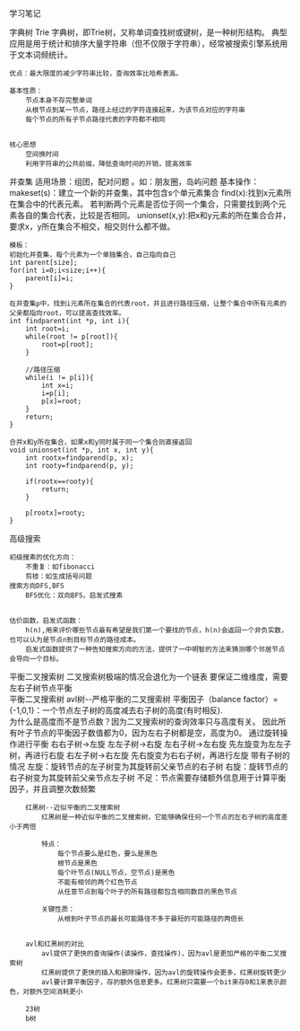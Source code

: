 学习笔记

字典树 Trie
	字典树，即Trie树，又称单词查找树或键树，是一种树形结构。
	典型应用是用于统计和排序大量字符串（但不仅限于字符串），经常被搜索引擎系统用于文本词频统计。
	
	优点：最大限度的减少字符串比较，查询效率比哈希表高。
	
	基本性质：
		节点本身不存完整单词
		从根节点到某一节点，路径上经过的字符连接起来，为该节点对应的字符串
		每个节点的所有子节点路径代表的字符都不相同
	
	
	核心思想
		空间换时间
		利用字符串的公共前缀，降低查询时间的开销，提高效率

并查集
	适用场景：组团，配对问题 。如：朋友圈，岛屿问题
	基本操作：
		makeset(s)：建立一个新的并查集，其中包含s个单元素集合
		find(x):找到x元素所在集合中的代表元素。
				若判断两个元素是否位于同一个集合，只需要找到两个元素各自的集合代表，比较是否相同。
		unionset(x,y):把x和y元素的所在集合合并，要求x，y所在集合不相交，相交则什么都不做。
		

	
	模板：
	初始化并查集，每个元素为一个单独集合，自己指向自己
	int parent[size];
	for(int i=0;i<size;i++){
		parent[i]=i;
	}
	
	在并查集p中，找到i元素所在集合的代表root，并且进行路径压缩，让整个集合中所有元素的父亲都指向root，可以提高查找效率。
	int findparent(int *p, int i){
		int root=i;
		while(root != p[root]){
			root=p[root];
		}
		
		//路径压缩
		while(i != p[i]){
			int x=i;
			i=p[i];
			p[x]=root;
		}
		return;
	}
	
	合并x和y所在集合，如果x和y同时属于同一个集合则直接返回
	void unionset(int *p, int x, int y){
		int rootx=findparend(p, x);
		int rooty=findparend(p, y);
		
		if(rootx==rooty){
			return;
		}
		
		p[rootx]=rooty;
	}
			
高级搜索

	初级搜素的优化方向：
		不重复：如fibonacci
		剪枝：如生成括号问题
	搜索方向DFS,BFS
		BFS优化：双向BFS，启发式搜素
		
		
	估价函数，启发式函数：
		h(n),用来评价哪些节点最有希望是我们第一个要找的节点，h(n)会返回一个非负实数，也可以认为是节点n到目标节点的路径成本。
		启发式函数提供了一种告知搜索方向的方法，提供了一中明智的方法来猜测哪个邻居节点会导向一个目标。
		

平衡二叉搜索树
	二叉搜索树极端的情况会退化为一个链表
	要保证二维维度，需要左右子树节点平衡	
	平衡二叉搜索树
		avl树--严格平衡的二叉搜索树
			平衡因子（balance factor）={-1,0,1}：一个节点左子树的高度减去右子树的高度(有时相反).  
				为什么是高度而不是节点数？因为二叉搜索树的查询效率只与高度有关。
				因此所有叶子节点的平衡因子数值都为0，因为左右子树都是空，高度为0。
			通过旋转操作进行平衡
				右右子树->左旋
				左左子树->右旋
				左右子树->左右旋
							先左旋变为左左子树，再进行右旋 
				右左子树->右左旋
							先右旋变为右右子树，再进行左旋
				带有子树的情况
					左旋：旋转节点的左子树变为其旋转前父亲节点的右子树
					右旋：旋转节点的右子树变为其旋转前父亲节点左子树
			不足：节点需要存储额外信息用于计算平衡因子，并且调整次数频繁
					
				
		红黑树--近似平衡的二叉搜索树
			红黑树是一种近似平衡的二叉搜索树，它能够确保任何一个节点的左右子树的高度差小于两倍
			
			特点：
				每个节点要么是红色，要么是黑色
				根节点是黑色
				每个叶节点(NULL节点，空节点)是黑色
				不能有相邻的两个红色节点
				从任意节点到每个叶子的所有路径都包含相同数目的黑色节点
			
			关键性质：
				从根到叶子节点的最长可能路径不多于最短的可能路径的两倍长
				
		
		avl和红黑树的对比
			avl提供了更快的查询操作(读操作，查找操作)，因为avl是更加严格的平衡二叉搜索树
			红黑树提供了更快的插入和删除操作，因为avl的旋转操作会更多，红黑树旋转更少
			avl要计算平衡因子，存的额外信息更多。红黑树只需要一个bit来存0和1来表示颜色，对额外空间消耗更小
			
		23树
		b树
		



